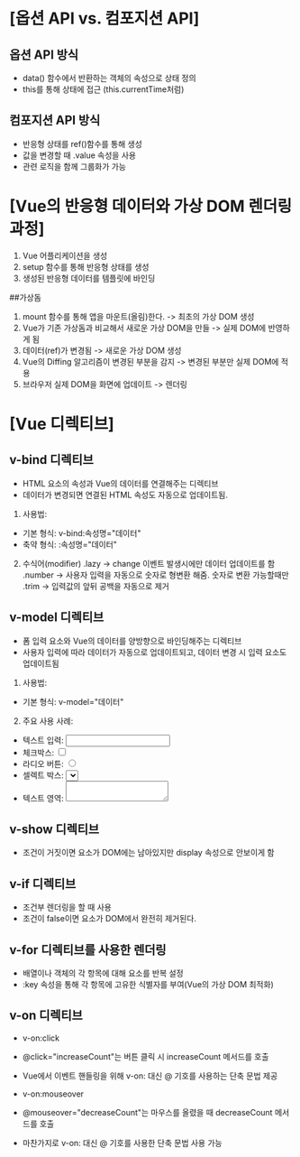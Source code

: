 # [옵션 API vs. 컴포지션 API]
## 옵션 API 방식
- data() 함수에서 반환하는 객체의 속성으로 상태 정의
- this를 통해 상태에 접근 (this.currentTime처럼)
## 컴포지션 API 방식
- 반응형 상태를 ref()함수를 통해 생성
- 값을 변경할 때 .value 속성을 사용
- 관련 로직을 함께 그룹화가 가능

# [Vue의 반응형 데이터와 가상 DOM 렌더링 과정]
1. Vue 어플리케이션을 생성
2. setup 함수를 통해 반응형 상태를 생성
3. 생성된 반응형 데이터를 템플릿에 바인딩

##가상돔
1. mount 함수를 통해 앱을 마운트(올림)한다. -> 최초의 가상 DOM 생성
2. Vue가 기존 가상돔과 비교해서 새로운 가상 DOM을 만들 -> 실제 DOM에 반영하게 됨
3. 데이터(ref)가 변경됨 -> 새로운 가상 DOM 생성
4. Vue의 Diffing 알고리즘이 변경된 부분을 감지 -> 변경된 부분만 실제 DOM에 적용
5. 브라우저 실제 DOM을 화면에 업데이트 -> 렌더링

# [Vue 디렉티브]
## v-bind 디렉티브
- HTML 요소의 속성과 Vue의 데이터를 연결해주는 디렉티브
- 데이터가 변경되면 연결된 HTML 속성도 자동으로 업데이트됨.
1) 사용법:
- 기본 형식: v-bind:속성명="데이터"
- 축약 형식: :속성명="데이터"
2) 수식어(modifier)
  .lazy   -> change 이벤트 발생시에만 데이터 업데이트를 함
  .number  -> 사용자 입력을 자동으로 숫자로 형변환 해줌. 숫자로 변환 가능할때만
  .trim -> 입력값의 앞뒤 공백을 자동으로 제거

## v-model 디렉티브
- 폼 입력 요소와 Vue의 데이터를 양방향으로 바인딩해주는 디렉티브
- 사용자 입력에 따라 데이터가 자동으로 업데이트되고, 데이터 변경 시 입력 요소도 업데이트됨
1) 사용법:
- 기본 형식: v-model="데이터"
2) 주요 사용 사례:
- 텍스트 입력: <input type="text" v-model="메시지변수">
- 체크박스: <input type="checkbox" v-model="체크상태변수">
- 라디오 버튼: <input type="radio" v-model="선택변수">
- 셀렉트 박스: <select v-model="선택변수">
- 텍스트 영역: <textarea v-model="내용변수"></textarea>

## v-show 디렉티브
- 조건이 거짓이면 요소가 DOM에는 남아있지만 display 속성으로 안보이게 함
## v-if 디렉티브
- 조건부 렌더링을 할 때 사용
- 조건이 false이면 요소가 DOM에서 완전히 제거된다.

## v-for 디렉티브를 사용한 렌더링
- 배열이나 객체의 각 항목에 대해 요소를 반복 설정
- :key 속성을 통해 각 항목에 고유한 식별자를 부여(Vue의 가상 DOM 최적화)
## v-on 디렉티브
 - v-on:click
 - @click="increaseCount"는 버튼 클릭 시 increaseCount 메서드를 호출
 - Vue에서 이벤트 핸들링을 위해 v-on: 대신 @ 기호를 사용하는 단축 문법 제공
 
- v-on:mouseover
- @mouseover="decreaseCount"는 마우스를 올렸을 때 decreaseCount 메서드를 호출
- 마찬가지로 v-on: 대신 @ 기호를 사용한 단축 문법 사용 가능
